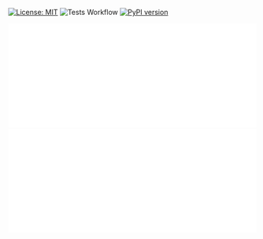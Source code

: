  [![License: MIT](https://img.shields.io/badge/License-MIT-yellow.svg)](https://opensource.org/licenses/MIT)
![Tests Workflow](https://github.com/HublyGroup/logistics-or-gym/actions/workflows/python-app.yml/badge.svg)
 [![PyPI version](https://badge.fury.io/py/logistics-or-gym.svg)](https://badge.fury.io/py/logistics-or-gym)

![Logo](img/4x/logo2.png#gh-dark-mode-only)
![LogoBlack](img/4x/logo2.png#gh-light-mode-only)